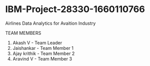 # IBM-Project-28330-1660110766
Airlines Data Analytics for Avaition Industry

TEAM MEMBERS
1. Akash V - Team Leader
2. Jaishankar - Team Member 1
3. Ajay krithik - Team Member 2
4. Aravind V - Team Member 3
